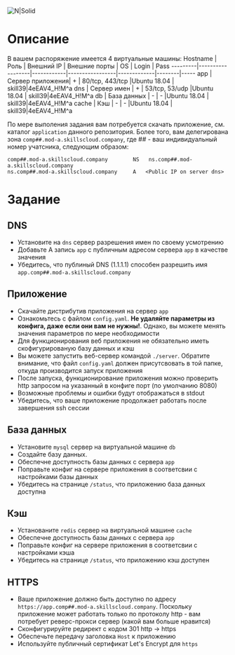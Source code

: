 ![N|Solid](https://i1.wp.com/www.linuxlinks.com/wp-content/uploads/2018/01/Screenshot-doge.jpg?resize=500%2C268&ssl=1)
# Описание
В вашем распоряжение имеется 4 виртуальные машины:
Hostname | Роль             | Внешний IP | Внешние порты   | OS          | Login  | Pass
---------|------------------|------------|-----------------|-------------|--------|-----
app      | Сервер приложения| +          | 80/tcp, 443/tcp |Ubuntu 18.04 | skill39|4eEAV4_H!M^a
dns      | Сервер имен      | +          | 53/tcp, 53/udp  |Ubuntu 18.04 | skill39|4eEAV4_H!M^a
db       | База данных      | -          | -               |Ubuntu 18.04 | skill39|4eEAV4_H!M^a
cache    | Кэш              | -          | -               |Ubuntu 18.04 | skill39|4eEAV4_H!M^a


По мере выполения задания вам потребуется скачать приложение, см. каталог `application` данного репозитория.
Более того, вам делегирована зона `comp##.mod-a.skillscloud.company`, где ## - ваш индивидуальный номер учатсника, следующим образом:
```
comp##.mod-a.skillscloud.company        NS   ns.comp##.mod-a.skillscloud.company
ns.comp##.mod-a.skillscloud.company     A   <Public IP on server dns>
```

# Задание
## DNS
* Установите на `dns` сервер разрешения имен по своему усмотрению
* Добавьте A запись `app` с публичным адресом сервера `app` в качестве значения 
* Убедитесь, что публиный DNS (1.1.1.1) способен разрешить имя `app.comp##.mod-a.skillscloud.company`

## Приложение
* Скачайте дистрибутив приложения на сервер `app`
* Ознакомьтесь с файлом `config.yaml`. **Не удаляйте параметры из конфига, даже если они вам не нужны!**. Однако, вы можете менять значения параметров по мере необходимости
* Для функционирования веб приложения не обязательно иметь скофигурированую базу данных и кэш
* Вы можете запустить веб-сервер командой `./server`. Обратите внимание, что файл `config.yaml` должен присутсвовать в той папке, откуда производится запуск приложения
* После запуска, функционирование приложения можно проверить http запросом на указанный в конфиге порт (по умолчанию 8080)
* Возможные проблемы и ошибки будут отображаться в stdout
* Убедитесь, что ваше приложение продолжает работать после завершения ssh сессии

## База данных
* Установите `mysql` сервер на виртуальной машине `db`
* Создайте базу данных.
* Обеспечне доступность базы данных с сервера `app`
* Поправьте конфиг на сервере приложения в соответсвии с настройками базы данных
* Убедитесь на странице `/status`, что приложению база данных доступна

## Кэш
* Установаните `redis` сервер на виртуальной машине `cache`
* Обеспечне доступность базы данных с сервера `app`
* Поправьте конфиг на сервере приложения в соответсвии с настройками кэша
* Убедитесь на странице `/status`, что приложению кэш доступен

## HTTPS
* Ваше приложение должно быть доступно по адресу `https://app.comp##.mod-a.skillscloud.company`. Поскольку приложение может работать только по протоколу http - вам потребует реверс-прокси сервер (какой вам больше нравится) 
* Сконфигурируйте редирект с кодом 301 http -> https
* Обеспечьте передачу заголовка `Host` к приложению
* Используйте публичный сертификат Let's Encrypt для `https`

